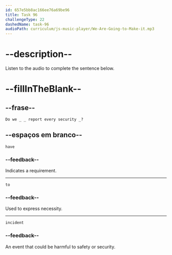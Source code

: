 ```yaml
---
id: 657e5bb8ac166ee76a69be96
title: Task 96
challengeType: 22
dashedName: task-96
audioPath: curriculum/js-music-player/We-Are-Going-to-Make-it.mp3
---
```


<!-- (audio) Linda: Do we have to report every security incident? -->

# --description--

Listen to the audio to complete the sentence below.

# --fillInTheBlank--

## --frase--

`Do we _ _ report every security _?`

## --espaços em branco--

`have`

### --feedback--

Indicates a requirement.

---

`to`

### --feedback--

Used to express necessity.

---

`incident`

### --feedback--

An event that could be harmful to safety or security.
